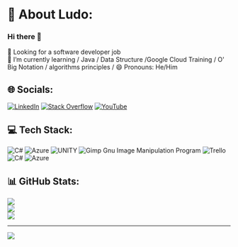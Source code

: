 # 💫 About Ludo:
### Hi there 👋 

🔭 Looking for a software developer job  
🌱 I’m currently learning / Java / Data Structure /Google Cloud Training / O' Big Notation / algorithms principles /
😄 Pronouns: He/Him


## 🌐 Socials:
[![LinkedIn](https://img.shields.io/badge/LinkedIn-%230077B5.svg?logo=linkedin&logoColor=white)](https://linkedin.com/in/https://www.linkedin.com/in/ludovico-bitti/) [![Stack Overflow](https://img.shields.io/badge/-Stackoverflow-FE7A16?logo=stack-overflow&logoColor=white)](https://stackoverflow.com/users/https://stackoverflow.com/users/15742734/fake-ludo) 
[![YouTube](https://img.shields.io/badge/YouTube-%23FF0000.svg?logo=YouTube&logoColor=white)](https://youtube.com/channel/UClskkRqzz35qnvq0PboHIfw) 

## 💻 Tech Stack:
![C#](https://img.shields.io/badge/c%23-%23239120.svg?style=for-the-badge&logo=c-sharp&logoColor=white) ![Azure](https://img.shields.io/badge/azure-%230072C6.svg?style=for-the-badge&logo=azure-devops&logoColor=white) ![UNITY](https://img.shields.io/badge/Unity-%2320232a.svg?style=for-the-badge&logo=unity&logoColor=white) ![Gimp Gnu Image Manipulation Program](https://img.shields.io/badge/Gimp-657D8B?style=for-the-badge&logo=gimp&logoColor=FFFFFF) ![Trello](https://img.shields.io/badge/Trello-%23026AA7.svg?style=for-the-badge&logo=Trello&logoColor=white) ![C#](https://img.shields.io/badge/c%23-%23239120.svg?style=for-the-badge&logo=c-sharp&logoColor=white) ![Azure](https://img.shields.io/badge/azure-%230072C6.svg?style=for-the-badge&logo=azure-devops&logoColor=white)

## 📊 GitHub Stats:
![](https://github-readme-stats.vercel.app/api?username=Ludovico98&theme=vue-dark&hide_border=false&include_all_commits=false&count_private=false)<br/>
![](https://github-readme-streak-stats.herokuapp.com/?user=Ludovico98&theme=vue-dark&hide_border=false)<br/>
![](https://github-readme-stats.vercel.app/api/top-langs/?username=Ludovico98&theme=vue-dark&hide_border=false&include_all_commits=false&count_private=false&layout=compact)

---
[![](https://visitcount.itsvg.in/api?id=Ludovico98&icon=0&color=0)](https://visitcount.itsvg.in)


<!--
**Ludovico98/Ludovico98** is a ✨ _special_ ✨ repository because its `README.md` (this file) appears on your GitHub profile.

Here are some ideas to get you started:


- 👯 I’m looking to collaborate on ...
- 🤔 I’m looking for help with ...
- 💬 Ask me about ...
- ⚡ Fun fact: ...
-->
